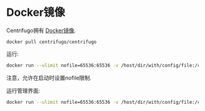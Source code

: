# Docker镜像

Centrifugo拥有 [Docker镜像](https://hub.docker.com/r/centrifugo/centrifugo/).

```
docker pull centrifugo/centrifugo
```

运行:

```bash
docker run --ulimit nofile=65536:65536 -v /host/dir/with/config/file:/centrifugo -p 8000:8000 centrifugo/centrifugo centrifugo -c config.json
```

注意，允许在启动时设置nofile限制.

运行管理界面:

```bash
docker run --ulimit nofile=65536:65536 -v /host/dir/with/config/file:/centrifugo -p 8000:8000 centrifugo/centrifugo centrifugo -c config.json --web
```

